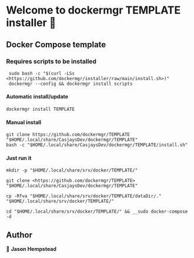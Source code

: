# Welcome to dockermgr TEMPLATE installer 👋
  
## Docker Compose template
  
### Requires scripts to be installed

```shell
 sudo bash -c "$(curl -LSs <https://github.com/dockermgr/installer/raw/main/install.sh>)"
 dockermgr --config && dockermgr install scripts  
```

#### Automatic install/update  

```shell
dockermgr install TEMPLATE
```


#### Manual install

```shell
git clone https://github.com/dockermgr/TEMPLATE "$HOME/.local/share/CasjaysDev/dockermgr/TEMPLATE"
bash -c "$HOME/.local/share/CasjaysDev/dockermgr/TEMPLATE/install.sh"
```
  
#### Just run it

```shell
mkdir -p "$HOME/.local/share/srv/docker/TEMPLATE/"

git clone <https://github.com/dockermgr/TEMPLATE> "$HOME/.local/share/CasjaysDev/dockermgr/TEMPLATE"

cp -Rfva "$HOME/.local/share/srv/docker/TEMPLATE/dataDir/." "$HOME/.local/share/srv/docker/TEMPLATE/"

cd "$HOME/.local/share/srv/docker/TEMPLATE/" && __sudo docker-compose -d

```

## Author  

👤 **Jason Hempstead**  
